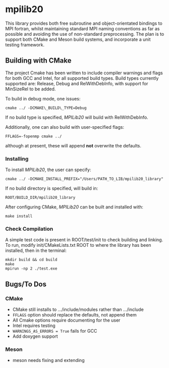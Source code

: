 # mpilib20

This library provides both free subroutine and object-orientated bindings to MPI fortran, whilst maintaining standard MPI naming conventions as far as 
possible and avoiding the use of non-standard preprocessing. 
The plan is to support both CMake and Meson build systems, and incorporate a unit testing framework. 


## Building with CMake

The project Cmake has been written to include compiler warnings and flags for both GCC and Intel, for all supported build types.
Build types currently supported are: Release, Debug and RelWithDebInfo, with support for MinSizeRel to be added. 

To build in debug mode, one issues:

`cmake ../ -DCMAKE\_BUILD\_TYPE=Debug`

If no build type is specified, *MPILib20* will build with RelWithDebInfo.

Additionally, one can also build with user-specified flags:

`FFLAGS=-fopenmp cmake ../`

although at present, these will append **not** overwrite the defaults.

### Installing

To install *MPILib20*, the user can specify:

`cmake ../ -DCMAKE_INSTALL_PREFIX="/Users/PATH_TO_LIB/mpilib20_library"`

If no build directory is specified,  will build in:

`ROOT/BUILD_DIR/mpilib20_library`

After configuring CMake, *MPILib20* can be built and installed with:

`make install`


### Check Compilation

A simple test code is present in ROOT/test/init to check building and linking. To run, modify init/CMakeLists.txt ROOT to where the library has been installed, then in the terminal:

`mkdir build && cd build`    
`make`    
`mpirun -np 2 ./test.exe`



## Bugs/To Dos

### CMake
* CMake still installs to .../include/modules rather than .../include
* `FFLAGS` option should replace the defaults, not append them 
* All Cmake options require documenting for the user
* Intel requires testing
* `WARNINGS_AS_ERRORS = True` fails for GCC
* Add doxygen support

### Meson
* meson needs fixing and extending 

